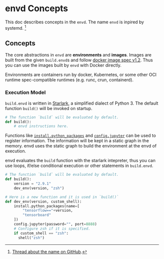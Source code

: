 # envd Concepts

This doc describes concepts in the `envd`. The name `envd` is inpired by systemd. [^1]

[^1]: [Thread about the name on GitHub](https://github.com/tensorchord/envd/issues/2#issuecomment-1119175904).

## Concepts

The core abstractions in `envd` are **environments** and **images**. Images are built from the given `build.envd`s and follow [docker image spec v1.2](https://github.com/moby/moby/blob/master/image/spec/v1.2.md). Thus you can use the images built by `envd` with Docker directly.

Environments are containers run by docker, Kubernetes, or some other OCI runtime spec-compatible runtimes (e.g. runc, crun, containerd).

### Execution Model

`build.envd` is written in [Starlark](https://github.com/bazelbuild/starlark), a simplified dialect of Python 3. The default function `build()` will be invoked on startup.

```python title=build.envd
# The function `build` will be evaluated by default.
def build():
    # envd instructions here.
```

Functions like [`install.python_packages`](api/install#python_packages) and [`config.jupyter`](api/config#jupyter) can be used to register information. The information will be kept in a static graph in the memory. envd uses the static graph to build the environment at the envd of execution.

envd evaluates the `build` function with the starlark intepreter, thus you can use loops, if/else conditional execution or other statements in `build.envd`.

```python title=build.envd
# The function `build` will be evaluated by default.
def build():
    version = "2.9.1"
    dev_env(version, "zsh")

# Here is a new function and it is used in `build()`
def dev_env(version, custom_shell):
    install.python_packages(name=[
        "tensorflow=="+version,
        "tensorboard"
    ])
    config.jupyter(password="", port=8888)
    # Configure zsh if it is specified.
    if custom_shell == "zsh":
      shell("zsh")
```
